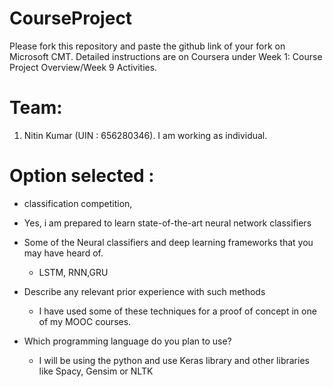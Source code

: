 # CourseProject

Please fork this repository and paste the github link of your fork on Microsoft CMT. Detailed instructions are on Coursera under Week 1: Course Project Overview/Week 9 Activities.
# Team:
  1) Nitin Kumar (UIN : 656280346). I am working as individual.

# Option selected : 
  - classification competition, 
  - Yes, i am prepared to learn state-of-the-art neural network classifiers
  
  - Some of the Neural classifiers and deep learning frameworks that you may have heard of. 
    - LSTM, RNN,GRU
  - Describe any relevant prior experience with such methods
    - I have used some of these techniques for a proof of concept in one of my MOOC courses.
  - Which programming language do you plan to use?
    - I will be using the python and use Keras library and other libraries like Spacy, Gensim or NLTK
